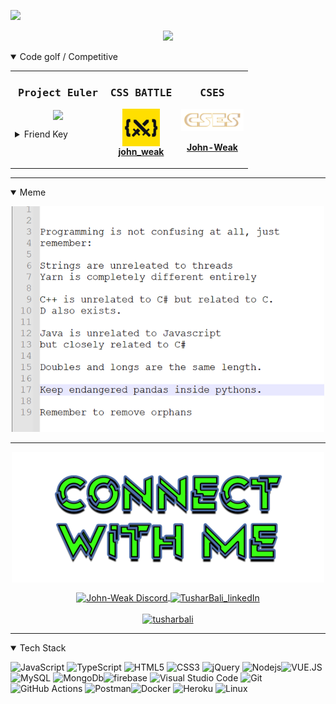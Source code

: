 <!-- Visitor Count -->

![](https://visitor-badge.glitch.me/badge?page_id=John-Weak.visitor-badge)

<!-- Visitor Count -->

<!-- Techie Banner -->
<p align="center">
  <img src="https://readme-typing-svg.herokuapp.com?color=%2339FF14&size=30&center=true&vCenter=true&width=550&height=70&lines=Hello+Friend+s1e1.mkv+%F0%9F%91%8B;People+know+me+as+John-Weak+%F0%9F%92%BE;Techie+%F0%9F%92%BB;Full+Stack+Developer+%F0%9F%93%81" >
</p>
<!-- Techie Banner -->

<!-- Showcase -->
<details open>
<summary>Code golf / Competitive</summary>
  <table align="center">
    <tr>
    <td valign="top" width="40%"><samp><h3 align="center">Project Euler</h3></samp>
        <p align="center">
           <img align="center" src="https://projecteuler.net/profile/John-Weak.png" >        
<details>
<summary>Friend Key</summary>

###### `1564133_DS6gi9EPyyka1W7LvKtVAVTByJK7Aumb`

</details>
        </p>
      </td>
      <td valign="top" width="30%"><samp><h3 align="center">CSS BATTLE</h3></samp>
        <p align="center">
        <a href="https://cssbattle.dev/player/john_weak">
           <img align="center" src="./public/images/css_battle.png" ><br>
          <b> john_weak</b>
        </a>
        </p>
      </td>
      <td valign="top" width="30%"><samp><h3 align="center">CSES</h3></samp>
        <p align="center">
          <a href="https://cses.fi/user/21801">
             <img align="center" src="./public/images/cses.png" ><br><br>
             <b>John-Weak</b>
           </a>
        </p>
      </td>
    </tr>
  </table>
</details>
<!-- Showcase -->

---

<details open>

<summary>Meme</summary>

<p align="center">
  <img src="./public/images/meme.png" width="500">
</p>
</details>

---

<!-- ----------- CONNECT WITH ME SECTION ------------ -->
<p align="center">
<a href="https://discordapp.com/users/333286497769881600">
<img align="center" src="./public/images/connect.png" alt="John-Weak Discord"/>
</p>
<p align="center">
<!-- Discord -->
<a href="https://discordapp.com/users/333286497769881600">
<img align="center" src="https://img.shields.io/badge/Discord-7289DA?style=for-the-badge&logo=discord&logoColor=white" alt="John-Weak Discord"/>
</a>
<!-- LinkedIn -->
<a href="https://www.linkedin.com/in/tushar-bali-47752a113/">
<img align="center" src="https://img.shields.io/badge/LinkedIn-0077B5?style=for-the-badge&logo=linkedin&logoColor=white" alt="TusharBali_linkedIn"/>
</a>
<br>
<br>
<!-- Twitter -->
<a href="https://twitter.com/tusharbali" target="blank"><img src="https://img.shields.io/twitter/follow/tusharbali?logo=twitter&style=for-the-badge" alt="tusharbali" /></a>
</p>

---

<!-- ----------- TECH STACK SECTION ------------ -->
<details open>

<summary>Tech Stack</summary>
  
![JavaScript](https://img.shields.io/badge/javascript-%23323330.svg?style=for-the-badge&logo=javascript&logoColor=%23F7DF1E) ![TypeScript](https://img.shields.io/badge/Typescript-%23323330.svg?style=for-the-badge&logo=Typescript&logoColor=%23F7DF1E)
![HTML5](https://img.shields.io/badge/html5-%23E34F26.svg?style=for-the-badge&logo=html5&logoColor=white) ![CSS3](https://img.shields.io/badge/css3-%231572B6.svg?style=for-the-badge&logo=css3&logoColor=white) ![jQuery](https://img.shields.io/badge/jquery-%230769AD.svg?style=for-the-badge&logo=jquery&logoColor=white) ![Nodejs](https://img.shields.io/badge/Nodejs-%23092E20.svg?style=for-the-badge&logo=Node.js&logoColor=white)![VUE.JS](https://img.shields.io/badge/vue.js-%2320232a.svg?style=for-the-badge&logo=vue.js&logoColor=%2361DAFB) ![MySQL](https://img.shields.io/badge/mysql-%2300f.svg?style=for-the-badge&logo=mysql&logoColor=white) ![MongoDb](https://img.shields.io/badge/MongoDb-%2300f.svg?style=for-the-badge&logo=MongoDb&logoColor=white)![firebase](https://img.shields.io/badge/firebase-FCC624?style=for-the-badge&logo=firebase&logoColor=black) ![Visual Studio Code](https://img.shields.io/badge/Visual%20Studio%20Code-0078d7.svg?style=for-the-badge&logo=visual-studio-code&logoColor=white) ![Git](https://img.shields.io/badge/git-%23F05033.svg?style=for-the-badge&logo=git&logoColor=white) ![GitHub Actions](https://img.shields.io/badge/githubactions-%232671E5.svg?style=for-the-badge&logo=githubactions&logoColor=white) ![Postman](https://img.shields.io/badge/Postman-FF6C37?style=for-the-badge&logo=postman&logoColor=white)![Docker](https://img.shields.io/badge/docker-%230db7ed.svg?style=for-the-badge&logo=docker&logoColor=white) ![Heroku](https://img.shields.io/badge/heroku-%23430098.svg?style=for-the-badge&logo=heroku&logoColor=white) ![Linux](https://img.shields.io/badge/Linux-FCC624?style=for-the-badge&logo=linux&logoColor=black)

</details>
<!-- ----------- TECH STACK SECTION END------------ -->
